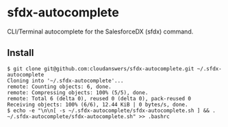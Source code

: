 # sfdx-autocomplete

CLI/Terminal autocomplete for the SalesforceDX (sfdx) command.

## Install

    $ git clone git@github.com:cloudanswers/sfdx-autocomplete.git ~/.sfdx-autocomplete
    Cloning into '~/.sfdx-autocomplete'...
    remote: Counting objects: 6, done.
    remote: Compressing objects: 100% (5/5), done.
    remote: Total 6 (delta 0), reused 0 (delta 0), pack-reused 0
    Receiving objects: 100% (6/6), 12.44 KiB | 0 bytes/s, done.
    $ echo -e "\n\n[ -s ~/.sfdx-autocomplete/sfdx-autocomplete.sh ] && . ~/.sfdx-autocomplete/sfdx-autocomplete.sh" >> .bashrc

